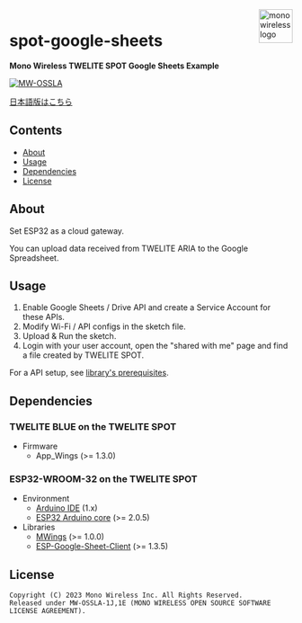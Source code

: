 <a href="https://mono-wireless.com/jp/index.html">
    <img src="https://mono-wireless.com/common/images/logo/logo-land.svg" alt="mono wireless logo" title="MONO WIRELESS" align="right" height="60" />
</a>

# spot-google-sheets

**Mono Wireless TWELITE SPOT Google Sheets Example**

[![MW-OSSLA](https://img.shields.io/badge/License-MW--OSSLA-e4007f)](LICENSE.md)

[日本語版はこちら](README_J.md)

## Contents

- [About](#about)
- [Usage](#usage)
- [Dependencies](#dependencies)
- [License](#license)

## About

Set ESP32 as a cloud gateway.

You can upload data received from TWELITE ARIA to the Google Spreadsheet.

## Usage

1. Enable Google Sheets / Drive API and create a Service Account for these APIs.
2. Modify Wi-Fi / API
configs in the sketch file.
3. Upload & Run the sketch.
4. Login with your user account, open the "shared with me" page and find a file created by TWELITE SPOT.

For a API setup, see [library's prerequisites](https://github.com/mobizt/ESP-Google-Sheet-Client#prerequisites).

## Dependencies

### TWELITE BLUE on the TWELITE SPOT

- Firmware
  - App_Wings (>= 1.3.0)

### ESP32-WROOM-32 on the TWELITE SPOT

- Environment
  - [Arduino IDE](https://github.com/arduino/Arduino) (1.x)
  - [ESP32 Arduino core](https://github.com/espressif/arduino-esp32) (>= 2.0.5)
- Libraries
  - [MWings](https://github.com/monowireless/mwings_arduino) (>= 1.0.0)
  - [ESP-Google-Sheet-Client](https://github.com/mobizt/ESP-Google-Sheet-Client) (>= 1.3.5)

## License

``` plain
Copyright (C) 2023 Mono Wireless Inc. All Rights Reserved.
Released under MW-OSSLA-1J,1E (MONO WIRELESS OPEN SOURCE SOFTWARE LICENSE AGREEMENT).
```
